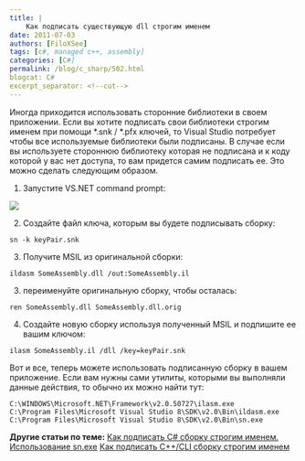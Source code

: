 ```yaml
---
title: |
    Как подписать существующую dll строгим именем
date: 2011-07-03
authors: [FiloXSee]
tags: [c#, managed c++, assembly]
categories: [C#]
permalink: /blog/c_sharp/502.html
blogcat: C#
excerpt_separator: <!--cut-->
---
```


Иногда приходится использовать сторонние библиотеки в своем приложении. Если вы хотите подписать свои библиотеки строгим именем при помощи *.snk / *.pfx ключей, то Visual Studio потребует чтобы все используемые библиотеки были подписаны. В случае если вы используете стороннюю библиотеку которая не подписана и к коду которой у вас нет доступа, то вам придется самим подписать ее. Это можно сделать следующим образом.

<!--cut-->


1. Запустите VS.NET command prompt:

![](http://itw66.ru/uploads/images/00/00/02/2011/07/03/1dc202.jpg)


2. Создайте файл ключа, которым вы будете подписывать сборку:

```
sn -k keyPair.snk
```


3. Получите MSIL из оригинальной сборки:

```
ildasm SomeAssembly.dll /out:SomeAssembly.il
```


3. переименуйте оригинальную сборку, чтобы осталась:

```
ren SomeAssembly.dll SomeAssembly.dll.orig
```


4. Создайте новую сборку используя полученный MSIL и подпишите ее вашим ключом:

```
ilasm SomeAssembly.il /dll /key=keyPair.snk
```


Вот и все, теперь можете использовать подписанную сборку в вашем приложение. Если вам нужны сами утилиты, которыми вы выполняли данные действия, то обычно их можно найти тут:

```
C:\WINDOWS\Microsoft.NET\Framework\v2.0.50727\ilasm.exe
C:\Program Files\Microsoft Visual Studio 8\SDK\v2.0\Bin\ildasm.exe
C:\Program Files\Microsoft Visual Studio 8\SDK\v2.0\Bin\sn.exe
```


**Другие статьи по теме:**
[Как подписать C# сборку строгим именем. Использование sn.exe](http://itw66.ru/blog/c_sharp/504.html)
[Как подписать C++/CLI сборку строгим именем](http://itw66.ru/blog/c_sharp/500.html)
